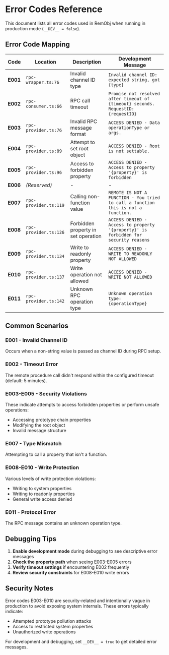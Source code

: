# Error Codes Reference

This document lists all error codes used in RemObj when running in production mode (`__DEV__ = false`).

## Error Code Mapping

| Code | Location | Description | Development Message |
|------|----------|-------------|-------------------|
| **E001** | `rpc-wrapper.ts:76` | Invalid channel ID type | `Invalid channel ID: expected string, got {type}` |
| **E002** | `rpc-consumer.ts:66` | RPC call timeout | `Promise not resolved after timeout of {timeout} seconds. RequestID: {requestID}` |
| **E003** | `rpc-provider.ts:76` | Invalid RPC message format | `ACCESS DENIED - Data operationType or args.` |
| **E004** | `rpc-provider.ts:89` | Attempt to set root object | `ACCESS DENIED - Root is not settable.` |
| **E005** | `rpc-provider.ts:96` | Access to forbidden property | `ACCESS DENIED - Access to property '{property}' is forbidden` |
| **E006** | *(Reserved)* | - | - |
| **E007** | `rpc-provider.ts:119` | Calling non-function value | `REMOTE IS NOT A FUNCTION - You tried to call a function this is not a function.` |
| **E008** | `rpc-provider.ts:126` | Forbidden property in set operation | `ACCESS DENIED - Access to property '{property}' is forbidden for security reasons` |
| **E009** | `rpc-provider.ts:134` | Write to readonly property | `ACCESS DENIED - WRITE TO READONLY NOT ALLOWED` |
| **E010** | `rpc-provider.ts:137` | Write operation not allowed | `ACCESS DENIED - WRITE NOT ALLOWED` |
| **E011** | `rpc-provider.ts:142` | Unknown RPC operation type | `Unknown operation type: {operationType}` |

## Common Scenarios

### E001 - Invalid Channel ID
Occurs when a non-string value is passed as channel ID during RPC setup.

### E002 - Timeout Error
The remote procedure call didn't respond within the configured timeout (default: 5 minutes).

### E003-E005 - Security Violations
These indicate attempts to access forbidden properties or perform unsafe operations:
- Accessing prototype chain properties
- Modifying the root object
- Invalid message structure

### E007 - Type Mismatch
Attempting to call a property that isn't a function.

### E008-E010 - Write Protection
Various levels of write protection violations:
- Writing to system properties
- Writing to readonly properties  
- General write access denied

### E011 - Protocol Error
The RPC message contains an unknown operation type.

## Debugging Tips

1. **Enable development mode** during debugging to see descriptive error messages
2. **Check the property path** when seeing E003-E005 errors
3. **Verify timeout settings** if encountering E002 frequently
4. **Review security constraints** for E008-E010 write errors

## Security Notes

Error codes E003-E010 are security-related and intentionally vague in production to avoid exposing system internals. These errors typically indicate:
- Attempted prototype pollution attacks
- Access to restricted system properties
- Unauthorized write operations

For development and debugging, set `__DEV__ = true` to get detailed error messages.